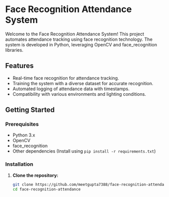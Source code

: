 # Face Recognition Attendance System

Welcome to the Face Recognition Attendance System! This project automates attendance tracking using face recognition technology. The system is developed in Python, leveraging OpenCV and face_recognition libraries.

## Features

- Real-time face recognition for attendance tracking.
- Training the system with a diverse dataset for accurate recognition.
- Automated logging of attendance data with timestamps.
- Compatibility with various environments and lighting conditions.

## Getting Started

### Prerequisites

- Python 3.x
- OpenCV
- face_recognition
- Other dependencies (Install using `pip install -r requirements.txt`)

### Installation

1. **Clone the repository:**
   ```bash
   git clone https://github.com/meetgupta7388/face-recognition-attendance.git
   cd face-recognition-attendance
